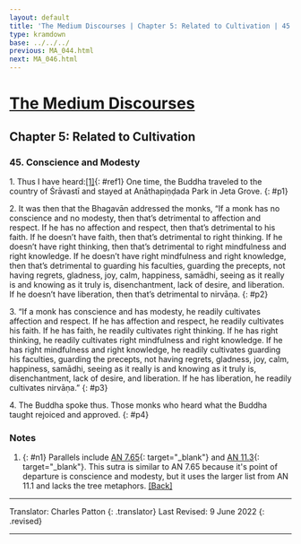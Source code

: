 ```yaml
---
layout: default
title: 'The Medium Discourses | Chapter 5: Related to Cultivation | 45. Conscience and Modesty'
type: kramdown
base: ../../../
previous: MA_044.html
next: MA_046.html
---
```


# [The Medium Discourses](index.html)
## Chapter 5: Related to Cultivation
### 45. Conscience and Modesty

1\. Thus I have heard:[\[1\]](#n1){: #ref1} One time, the Buddha traveled to the country of Śrāvastī and stayed at Anāthapiṇḍada Park in Jeta Grove.
{: #p1}

2\. It was then that the Bhagavān addressed the monks, “If a monk has no conscience and no modesty, then that’s detrimental to affection and respect. If he has no affection and respect, then that’s detrimental to his faith. If he doesn’t have faith, then that’s detrimental to right thinking. If he doesn’t have right thinking, then that’s detrimental to right mindfulness and right knowledge. If he doesn’t have right mindfulness and right knowledge, then that’s detrimental to guarding his faculties, guarding the precepts, not having regrets, gladness, joy, calm, happiness, samādhi, seeing as it really is and knowing as it truly is, disenchantment, lack of desire, and liberation. If he doesn’t have liberation, then that’s detrimental to nirvāṇa.
{: #p2}

3\. “If a monk has conscience and has modesty, he readily cultivates affection and respect. If he has affection and respect, he readily cultivates his faith. If he has faith, he readily cultivates right thinking. If he has right thinking, he readily cultivates right mindfulness and right knowledge. If he has right mindfulness and right knowledge, he readily cultivates guarding his faculties, guarding the precepts, not having regrets, gladness, joy, calm, happiness, samādhi, seeing as it really is and knowing as it truly is, disenchantment, lack of desire, and liberation. If he has liberation, he readily cultivates nirvāṇa.”
{: #p3}

4\. The Buddha spoke thus. Those monks who heard what the Buddha taught rejoiced and approved.
{: #p4}

### Notes
1. {: #n1} Parallels include [AN 7.65](https://suttacentral.net/an7.65){: target="_blank"} and [AN 11.3](https://suttacentral.net/an11.3){: target="_blank"}. This sutra is similar to AN 7.65 because it's point of departure is conscience and modesty, but it uses the larger list from AN 11.1 and lacks the tree metaphors. [\[Back\]](#ref1)

---

Translator: Charles Patton
{: .translator}
Last Revised: 9 June 2022
{: .revised}

---
